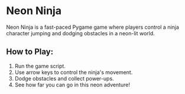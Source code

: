 # Neon Ninja

Neon Ninja is a fast-paced Pygame game where players control a ninja character jumping and dodging obstacles in a neon-lit world.

## How to Play:

1. Run the game script.
2. Use arrow keys to control the ninja's movement.
3. Dodge obstacles and collect power-ups.
4. See how far you can go in this neon adventure!
